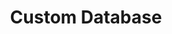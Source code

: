 ---
title: "Custom Database"
seoTitle: "Custom Database Getting Started"
seoDescription: "Integrate your Custom Database with supported B2B and B2C Systems through Stock2Shop"
seoKeyword: ["Custom Database", "Integrations"]
type: help
source: "custom-database"
tags: ["gettingstarted", "custom-database"]
draft: true
---